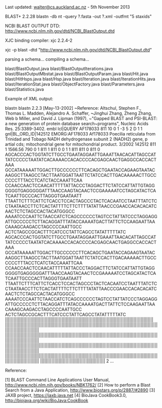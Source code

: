 

Last updated: walter@cs.auckland.ac.nz - 5th November 2013

BLAST+ 2.2.28
blastn -db nt -query ?.fasta -out ?.xml -outfmt "5 staxids"

NCBI BLAST OUTPUT DTD: 
http://www.ncbi.nlm.nih.gov/dtd/NCBI_BlastOutput.dtd

XJC binding compiler: xjc 2.2.4-2

xjc -p blast -dtd "http://www.ncbi.nlm.nih.gov/dtd/NCBI_BlastOutput.dtd"

parsing a schema...
compiling a schema...

blast/BlastOutput.java
blast/BlastOutputIterations.java
blast/BlastOutputMbstat.java
blast/BlastOutputParam.java
blast/Hit.java
blast/HitHsps.java
blast/Hsp.java
blast/Iteration.java
blast/IterationHits.java
blast/IterationStat.java
blast/ObjectFactory.java
blast/Parameters.java
blast/Statistics.java

Example of XML output:

<?xml version="1.0"?>
<!DOCTYPE BlastOutput PUBLIC "-//NCBI//NCBI BlastOutput/EN" "NCBI_BlastOutput.dtd">
<BlastOutput>
  <BlastOutput_program>blastn</BlastOutput_program>
  <BlastOutput_version>blastn 2.2.3 [May-13-2002]</BlastOutput_version>
  <BlastOutput_reference>~Reference: Altschul, Stephen F., Thomas L. Madden, Alejandro A. Schaffer, ~Jinghui Zhang, Zheng Zhang, Web
b Miller, and David J. Lipman (1997), ~&quot;Gapped BLAST and PSI-BLAST: a new generation of protein database search~programs&quot;,
  Nucleic Acids Res. 25:3389-3402.</BlastOutput_reference>
  <BlastOutput_db>embl</BlastOutput_db>
  <BlastOutput_query-ID>lcl|QUERY</BlastOutput_query-ID>
  <BlastOutput_query-def>AF178033</BlastOutput_query-def>
  <BlastOutput_query-len>811</BlastOutput_query-len>
  <BlastOutput_param>
    <Parameters>
      <Parameters_expect>10</Parameters_expect>
      <Parameters_include>0</Parameters_include>
      <Parameters_sc-match>1</Parameters_sc-match>
      <Parameters_sc-mismatch>-3</Parameters_sc-mismatch>
      <Parameters_gap-open>5</Parameters_gap-open>
      <Parameters_gap-extend>2</Parameters_gap-extend>
      <Parameters_filter>D</Parameters_filter>
    </Parameters>
  </BlastOutput_param>
  <BlastOutput_iterations>
    <Iteration>
      <Iteration_iter-num>1</Iteration_iter-num>
      <Iteration_hits>
        <Hit>
          <Hit_num>1</Hit_num>
          <Hit_id>gnl|BL_ORD_ID|142512</Hit_id>
          <Hit_def>EMORG:AF178033 Af178033 Poecilia reticulata from Trinidad and Tobago NADH dehydrogenase subunit 2 (NADH2) gene, p
artial cds; mitochondrial gene for mitochondrial product. 3/2002</Hit_def>
          <Hit_accession>142512</Hit_accession>
          <Hit_len>811</Hit_len>
          <Hit_hsps>
            <Hsp>
              <Hsp_num>1</Hsp_num>
              <Hsp_bit-score>1566.56</Hsp_bit-score>
              <Hsp_score>790</Hsp_score>
              <Hsp_evalue>0</Hsp_evalue>
              <Hsp_query-from>1</Hsp_query-from>
              <Hsp_query-to>811</Hsp_query-to>
              <Hsp_hit-from>1</Hsp_hit-from>
              <Hsp_hit-to>811</Hsp_hit-to>
              <Hsp_pattern-from>0</Hsp_pattern-from>
              <Hsp_pattern-to>0</Hsp_pattern-to>
              <Hsp_query-frame>1</Hsp_query-frame>
              <Hsp_hit-frame>1</Hsp_hit-frame>
              <Hsp_identity>811</Hsp_identity>
              <Hsp_positive>811</Hsp_positive>
              <Hsp_gaps>0</Hsp_gaps>
              <Hsp_align-len>811</Hsp_align-len>
              <Hsp_density>0</Hsp_density>
              <Hsp_qseq>AGCACCCACTGGTATCTTGCCTGAATAGGAATTGAAATTAACACATTAGCCATTATCCCCCTAATATCACAAAACCACACCCCACGAGCAACTGAGGCCACCACTAAA
GCCATAAAAATTGGACTTGCCCCCCTTCACAGCTGAATACCAGAAGTAATACAAGGCTTAAGCCTACTTAATGGATTAATTCTATCCACTTGACAAAAACTTGCCCCCCTTTACCTCATCTACCAAATTCAA
CCAACCAACTCCAACATTTTTATTACCCTAGGACTTCTATCCATTATTGTAGGGGGGTGAGGGGGATTTAACCAAGTACAACTCCGAAAAATCCTAGCATACTCATCAATTGCCCACTTAGGGTGAATAATT
TTAATTCTTTCATTCTCACCTCCACTAGCCCTACTCACAATCCTAATTTATCTCCTAATAACCTTCTCACTATTTTCTTCTTTTATATTAACCCGAACCACACACATCAACTCTCTAGCCACTACATGGGCC
AAAATCCCAATTCTAACCATCTCAGCCCCCCTAGTCCTATTATCCCTAGGAGGATTGCCCCCTCTTACAGGATTTATACCAAAATGACTTATTCTCCAAGAATTAACAAAGCAAGACCTAGCCCCAATTGCC
ACTCTAGCCGCACTTTCATCCCTATTCAGCCTATATTTTTATC</Hsp_qseq>
              <Hsp_hseq>AGCACCCACTGGTATCTTGCCTGAATAGGAATTGAAATTAACACATTAGCCATTATCCCCCTAATATCACAAAACCACACCCCACGAGCAACTGAGGCCACCACTAAA
GCCATAAAAATTGGACTTGCCCCCCTTCACAGCTGAATACCAGAAGTAATACAAGGCTTAAGCCTACTTAATGGATTAATTCTATCCACTTGACAAAAACTTGCCCCCCTTTACCTCATCTACCAAATTCAA
CCAACCAACTCCAACATTTTTATTACCCTAGGACTTCTATCCATTATTGTAGGGGGGTGAGGGGGATTTAACCAAGTACAACTCCGAAAAATCCTAGCATACTCATCAATTGCCCACTTAGGGTGAATAATT
TTAATTCTTTCATTCTCACCTCCACTAGCCCTACTCACAATCCTAATTTATCTCCTAATAACCTTCTCACTATTTTCTTCTTTTATATTAACCCGAACCACACACATCAACTCTCTAGCCACTACATGGGCC
AAAATCCCAATTCTAACCATCTCAGCCCCCCTAGTCCTATTATCCCTAGGAGGATTGCCCCCTCTTACAGGATTTATACCAAAATGACTTATTCTCCAAGAATTAACAAAGCAAGACCTAGCCCCAATTGCC
ACTCTAGCCGCACTTTCATCCCTATTCAGCCTATATTTTTATC</Hsp_hseq>
              <Hsp_midline>|||||||||||||||||||||||||||||||||||||||||||||||||||||||||||||||||||||||||||||||||||||||||||||||||||||||||
||||||||||||||||||||||||||||||||||||||||||||||||||||||||||||||||||||||||||||||||||||||||||||||||||||||||||||||||||||||||||||||||||||
||||||||||||||||||||||||||||||||||||||||||||||||||||||||||||||||||||||||||||||||||||||||||||||||||||||||||||||||||||||||||||||||||||
||||||||||||||||||||||||||||||||||||||||||||||||||||||||||||||||||||||||||||||||||||||||||||||||||||||||||||||||||||||||||||||||||||
||||||||||||||||||||||||||||||||||||||||||||||||||||||||||||||||||||||||||||||||||||||||||||||||||||||||||||||||||||||||||||||||||||
||||||||||||||||||||||||||||||||||||||||||||||</Hsp_midline>
            </Hsp>
          </Hit_hsps>
        </Hit>
        <Hit>
          <Hit_num>2</Hit_num>
        ...

Reference:

[1] BLAST Command Line Applications User Manual, http://www.ncbi.nlm.nih.gov/books/NBK1762/
[2] How to perform a Blast Search from a Java Application, http://www.biostars.org/p/2887/#2890
[3] JAXB project, https://jaxb.java.net
[4] BioJava CookBook3.0, http://biojava.org/wiki/BioJava:CookBook






